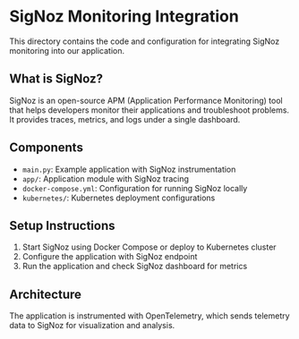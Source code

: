 ﻿<!-- новлена версія для PR -->
<!-- новлена версія для PR -->
# SigNoz Monitoring Integration

This directory contains the code and configuration for integrating SigNoz monitoring into our application.

## What is SigNoz?

SigNoz is an open-source APM (Application Performance Monitoring) tool that helps developers monitor their applications and troubleshoot problems. It provides traces, metrics, and logs under a single dashboard.

## Components

- `main.py`: Example application with SigNoz instrumentation
- `app/`: Application module with SigNoz tracing
- `docker-compose.yml`: Configuration for running SigNoz locally
- `kubernetes/`: Kubernetes deployment configurations

## Setup Instructions

1. Start SigNoz using Docker Compose or deploy to Kubernetes cluster
2. Configure the application with SigNoz endpoint
3. Run the application and check SigNoz dashboard for metrics

## Architecture

The application is instrumented with OpenTelemetry, which sends telemetry data to SigNoz for visualization and analysis.


